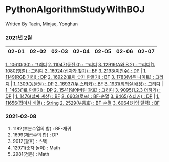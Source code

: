 # PythonAlgorithmStudyWithBOJ

 Written By Taein, Minjae, Yonghun

### 2021년 2월
02-01|02-02|02-03|02-04|02-05|02-06|02-07
------|------|------|------|------|------|------
[1. 10610(30) : 그리디](https://www.acmicpc.net/problem/10610)
[2. 11047(동전 0) : 그리디](https://www.acmicpc.net/problem/11047)
[3. 12919(A와 B 2) : 그리디](https://www.acmicpc.net/problem/12919)|[1. 1080(행렬) : 그리디](https://www.acmicpc.net/problem/1080)
[2. 16924(십자가 찾기) : BF](https://www.acmicpc.net/problem/16924)
[3. 2193(이친수) : DP](https://www.acmicpc.net/problem/2193)
|
[1. 1149(RGB 거리) : DP](https://www.acmicpc.net/problem/1149)
[2. 16922(로마 숫자 만들기) : BF](https://www.acmicpc.net/problem/16922)
[3. 1783(병든 나이트) : 그리디](https://www.acmicpc.net/problem/1783)
|
[1. 1309(동물원) : DP](https://www.acmicpc.net/problem/1309)
[2. 16937(두 스티커) : BF](https://www.acmicpc.net/problem/16937)
[3. 1931(회의실 배정) : 그리디](https://www.acmicpc.net/problem/1931)
|
[1. 1463(1로 만들기) : DP](https://www.acmicpc.net/problem/1463)
[2. 1541(잃어버린 괄호) : 그리디](https://www.acmicpc.net/problem/1541)
[3. 9095(1,2,3 더하기) : DP](https://www.acmicpc.net/problem/9095)
|
[1. 1476(날짜 계산) : BF](https://www.acmicpc.net/problem/1476)
[2. 6603(로또) : BF-순열](https://www.acmicpc.net/problem/6603)
[3. 9465(스티커) : DP](https://www.acmicpc.net/problem/9465)
|
[1. 11656(접미사 배열) : String](https://www.acmicpc.net/problem/11656)
[2. 2529(부등호) : BF-순열](https://www.acmicpc.net/problem/2529)
[3. 6064(카잉 달력) : BF](https://www.acmicpc.net/problem/6064)

### 2021-02-08
 1. 1182(부분수열의 합) : BF-재귀
 2. 1699(제곱수의 합) : DP
 3. 9012(괄호) : 스택
 4. 12971(숫자 놀이) : Math
 5. 2981(검문) : Math
